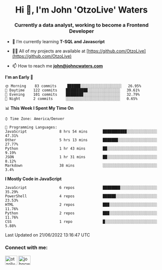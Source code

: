 <h1 align="center">Hi 👋, I'm John 'OtzoLive' Waters</h1>
<h3 align="center">Currently a data analyst, working to become a Frontend Developer</h3>

- 🌱 I’m currently learning **T-SQL and Javascript**

- 👨‍💻 All of my projects are available at [https://github.com/OtzoLive](https://github.com/OtzoLive)

- 📫 How to reach me **john@johncwaters.com**

<!--START_SECTION:waka-->
**I'm an Early 🐤** 

```text
🌞 Morning    83 commits     ██████░░░░░░░░░░░░░░░░░░░   26.95% 
🌆 Daytime    122 commits    ██████████░░░░░░░░░░░░░░░   39.61% 
🌃 Evening    101 commits    ████████░░░░░░░░░░░░░░░░░   32.79% 
🌙 Night      2 commits      ░░░░░░░░░░░░░░░░░░░░░░░░░   0.65%

```


📊 **This Week I Spent My Time On** 

```text
⌚︎ Time Zone: America/Denver

💬 Programming Languages: 
JavaScript               8 hrs 54 mins       ███████████░░░░░░░░░░░░░░   47.31% 
Other                    5 hrs 13 mins       ███████░░░░░░░░░░░░░░░░░░   27.77% 
Python                   1 hr 43 mins        ██░░░░░░░░░░░░░░░░░░░░░░░   9.19% 
JSON                     1 hr 31 mins        ██░░░░░░░░░░░░░░░░░░░░░░░   8.12% 
Markdown                 38 mins             ░░░░░░░░░░░░░░░░░░░░░░░░░   3.4%

```

**I Mostly Code in JavaScript** 

```text
JavaScript               6 repos             ████████░░░░░░░░░░░░░░░░░   35.29% 
PowerShell               4 repos             ██████░░░░░░░░░░░░░░░░░░░   23.53% 
HTML                     2 repos             ███░░░░░░░░░░░░░░░░░░░░░░   11.76% 
Python                   2 repos             ███░░░░░░░░░░░░░░░░░░░░░░   11.76% 
CSS                      1 repo              █░░░░░░░░░░░░░░░░░░░░░░░░   5.88%

```



 Last Updated on 21/06/2022 13:16:47 UTC
<!--END_SECTION:waka-->

<h3 align="left">Connect with me:</h3>
<p align="left">
<a href="https://twitter.com/otzolive" target="blank"><img align="center" src="https://raw.githubusercontent.com/rahuldkjain/github-profile-readme-generator/master/src/images/icons/Social/twitter.svg" alt="otzolive" height="30" width="40" /></a>
<a href="https://linkedin.com/in/johncwaters" target="blank"><img align="center" src="https://raw.githubusercontent.com/rahuldkjain/github-profile-readme-generator/master/src/images/icons/Social/linked-in-alt.svg" alt="johncwaters" height="30" width="40" /></a>
</p>
